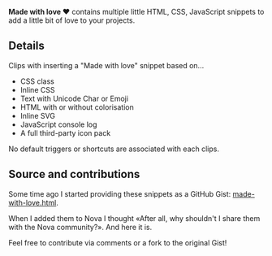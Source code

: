**Made with love ❤️** contains multiple little HTML, CSS, JavaScript snippets to add a little bit of love to your projects.

## Details
Clips with inserting a "Made with love" snippet based on...

- CSS class
- Inline CSS
- Text with Unicode Char or Emoji
- HTML with or without colorisation
- Inline SVG
- JavaScript console log
- A full third-party icon pack

No default triggers or shortcuts are associated with each clips.

## Source and contributions
Some time ago I started providing these snippets as a GitHub Gist: [made-with-love.html](https://gist.github.com/oliveratgithub/7192c585ce6850692199036d46d3dade).

When I added them to Nova I thought «After all, why shouldn't I share them with the Nova community?». And here it is.

Feel free to contribute via comments or a fork to the original Gist!
